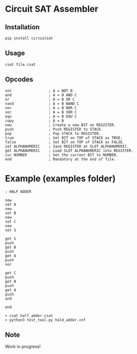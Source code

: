 # Circuit SAT Assembler

## Installation

    pip install circuitsat
  
## Usage  
    
    csat file.csat

## Opcodes

    not                 ; A = NOT B
    and                 ; A = B AND C
    or                  ; A = B OR C
    nand                ; A = B NAND C
    nor                 ; A = B NOR C
    xor                 ; A = B XOR C
    equ                 ; A = B EQU C
    copy                ; A = B
    new                 ; Create a new BIT on REGISTER.
    push                ; Push REGISTER to STACK.
    pop                 ; Pop STACK to REGISTER.
    true                ; Set BIT on TOP of STACK as TRUE.
    false               ; Set BIT on TOP of STACK as FALSE.
    set ALPHANUMERIC    ; Save REGISTER at SLOT ALPHANUMERIC.
    get ALPHANUMERIC    ; Load SLOT ALPHANUMERIC into REGISTER.
    cur NUMBER          ; Set the current BIT to NUMBER.
    end                 ; Mandatory at the end of file.

# Example (examples folder)

    
    ; HALF ADDER
    
    new
    set A
    new
    set B
    new
    set C
    new
    set S

    get S
    push
    get B
    push
    get A
    push
    xor

    get C
    push
    get B
    push
    get A
    push
    and

    end
    
    > csat half_adder.csat
    > python3 test_tool.py hald_adder.cnf
    
## Note
Work in progress!
